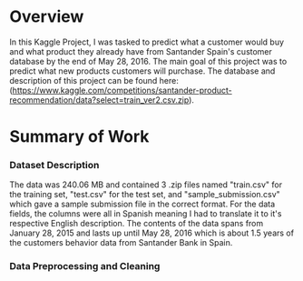 # Overview
In this Kaggle Project, I was tasked to predict what a customer would buy and what product they already have from Santander Spain's customer database by the end of May 28, 2016. The main goal of this project was to predict what new products customers will purchase. The database and description of this project can be found here: (https://www.kaggle.com/competitions/santander-product-recommendation/data?select=train_ver2.csv.zip). 

# Summary of Work
### Dataset Description
The data was 240.06 MB and contained 3 .zip files named "train.csv" for the training set, "test.csv" for the test set, and "sample_submission.csv" which gave a sample submission file in the correct format. For the data fields, the columns were all in Spanish meaning I had to translate it to it's respective English description. The contents of the data spans from January 28, 2015 and lasts up until May 28, 2016 which is about 1.5 years of the customers behavior data from Santander Bank in Spain. 

### Data Preprocessing and Cleaning

